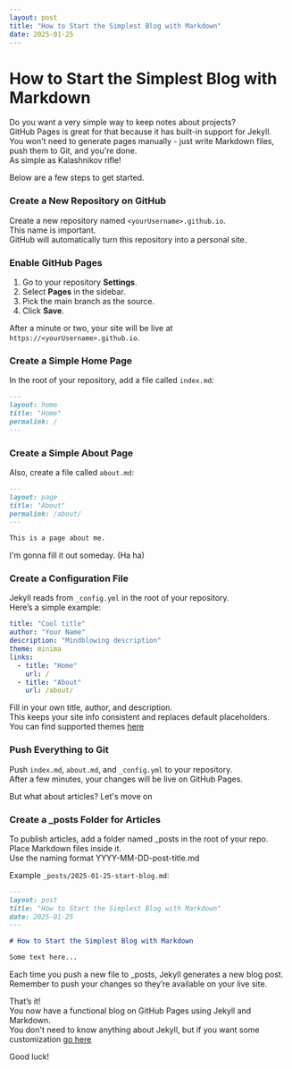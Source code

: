 ```yaml
---
layout: post
title: "How to Start the Simplest Blog with Markdown"
date: 2025-01-25
---
```


# How to Start the Simplest Blog with Markdown

Do you want a very simple way to keep notes about projects?  
GitHub Pages is great for that because it has built-in support for Jekyll.  
You won't need to generate pages manually - just write Markdown files, push them to Git, and you're done.  
As simple as Kalashnikov rifle!  

Below are a few steps to get started.  


### Create a New Repository on GitHub
Create a new repository named `<yourUsername>.github.io`.   
This name is important.  
GitHub will automatically turn this repository into a personal site.  


### Enable GitHub Pages
1. Go to your repository **Settings**.  
2. Select **Pages** in the sidebar.  
3. Pick the main branch as the source.  
4. Click **Save**.  

After a minute or two, your site will be live at `https://<yourUsername>.github.io`.  


### Create a Simple Home Page
In the root of your repository, add a file called `index.md`:  

```markdown
---
layout: home
title: "Home"
permalink: /
---
```


### Create a Simple About Page
Also, create a file called `about.md`:
```markdown
---
layout: page
title: "About"
permalink: /about/
---

This is a page about me.
```

I'm gonna fill it out someday. (Ha ha)  


### Create a Configuration File
Jekyll reads from `_config.yml` in the root of your repository.  
Here’s a simple example:  

```yaml
title: "Cool title"
author: "Your Name"
description: "Mindblowing description"
theme: minima 
links:
  - title: "Home"
    url: /
  - title: "About"
    url: /about/
```
Fill in your own title, author, and description.  
This keeps your site info consistent and replaces default placeholders.  
You can find supported themes [here](https://pages.github.com/themes/)  


### Push Everything to Git
Push `index.md`, `about.md`, and `_config.yml` to your repository.  
After a few minutes, your changes will be live on GitHub Pages.  

But what about articles? Let's move on  


### Create a _posts Folder for Articles 
To publish articles, add a folder named _posts in the root of your repo.  
Place Markdown files inside it.  
Use the naming format YYYY-MM-DD-post-title.md  

Example `_posts/2025-01-25-start-blog.md`:
```markdown
---
layout: post
title: "How to Start the Simplest Blog with Markdown"
date: 2025-01-25
---

# How to Start the Simplest Blog with Markdown

Some text here...
```

Each time you push a new file to _posts, Jekyll generates a new blog post.  
Remember to push your changes so they’re available on your live site.  


That’s it!  
You now have a functional blog on GitHub Pages using Jekyll and Markdown.  
You don't need to know anything about Jekyll, but if you want some customization [go here](https://jekyllrb.com/docs/configuration/)  

Good luck!
